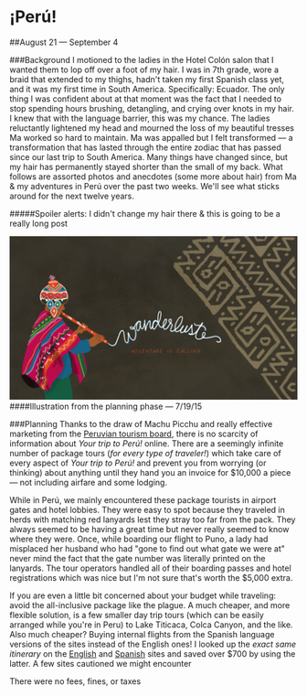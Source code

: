 # &iexcl;Perú!

##August 21 — September 4

###Background
I motioned to the ladies in the Hotel Colón salon that I wanted them to lop off over a foot of my hair. I was in 7th grade, wore a braid that extended to my thighs, hadn't taken my first Spanish class yet, and it was my first time in South America. Specifically: Ecuador. The only thing I was confident about at that moment was the fact that I needed to stop spending hours brushing, detangling, and crying over knots in my hair. I knew that with the language barrier, this was my chance. The ladies reluctantly lightened my head and mourned the loss of my beautiful tresses Ma worked so hard to maintain. Ma was appalled but I felt transformed — a transformation that has lasted through the entire zodiac that has passed since our last trip to South America. Many things have changed since, but my hair has permanently stayed shorter than the small of my back. What follows are assorted photos and anecdotes (some more about hair) from Ma & my adventures in Perú over the past two weeks. We'll see what sticks around for the next twelve years.

#####Spoiler alerts: I didn't change my hair there & this is going to be a really long post


![](/img/thumbs/thumb_wanderlust.jpg "wanderlust")
####Illustration from the planning phase — 7/19/15

###Planning
Thanks to the draw of Machu Picchu and really effective marketing from the [Peruvian tourism board](http://www.peru.travel/en-us/), there is no scarcity of information about *Your trip to Perú!* online. There are a seemingly infinite number of package tours (*for every type of traveler!*) which take care of every aspect of *Your trip to Perú!* and prevent you from worrying (or thinking) about anything until they hand you an invoice for $10,000 a piece — not including airfare and some lodging.

While in Perú, we mainly encountered these package tourists in airport gates and hotel lobbies. They were easy to spot because they traveled in herds with matching red lanyards lest they stray too far from the pack. They always seemed to be having a great time but never really seemed to know where they were. Once, while boarding our flight to Puno, a lady had misplaced her husband who had "gone to find out what gate we were at" never mind the fact that the gate number was literally printed on the lanyards. The tour operators handled all of their boarding passes and hotel registrations which was nice but I'm not sure that's worth the $5,000 extra.

If you are even a little bit concerned about your budget while traveling: avoid the all-inclusive package like the plague. A much cheaper, and more flexible solution, is a few smaller day trip tours (which can be easily arranged while you're in Peru) to Lake Titicaca, Colca Canyon, and the like. Also much cheaper? Buying internal flights from the Spanish language versions of the sites instead of the English ones! I looked up the *exact same itinerary* on the [English](http://www.lan.com/en_us/sitio_personas/index.html) and [Spanish](http://www.lan.com/es_pe/sitio_personas/index.html) sites and saved over $700 by using the latter. A few sites cautioned we might encounter

There were no fees, fines, or taxes 
